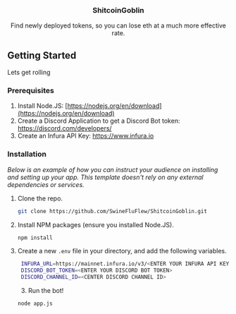 
<!-- PROJECT LOGO -->
<br />
<div align="center">
  <h3 align="center">ShitcoinGoblin</h3>

  <p align="center">
    Find newly deployed tokens, so you can lose eth at a much more effective rate.    <br />
  </p>
</div>

  <!-- GETTING STARTED -->
## Getting Started

Lets get rolling

### Prerequisites

1. Install Node.JS: [https://nodejs.org/en/download](https://nodejs.org/en/download)
2. Create a Discord Application to get a Discord Bot token: https://discord.com/developers/
3. Create an Infura API Key: https://www.infura.io


### Installation

_Below is an example of how you can instruct your audience on installing and setting up your app. This template doesn't rely on any external dependencies or services._


1. Clone the repo.
   ```sh
   git clone https://github.com/SwineFluFlew/ShitcoinGoblin.git
   ```
3. Install NPM packages (ensure you installed Node.JS).
   ```sh
   npm install
   ```
4. Create a new `.env` file in your directory, and add the following variables.
   ```sh
    INFURA_URL=https://mainnet.infura.io/v3/<ENTER YOUR INFURA API KEY>
    DISCORD_BOT_TOKEN=<ENTER YOUR DISCORD BOT TOKEN>
    DISCORD_CHANNEL_ID=<CENTER DISCORD CHANNEL ID>
   ```
   3. Run the bot!
   ```sh
   node app.js
   ```
